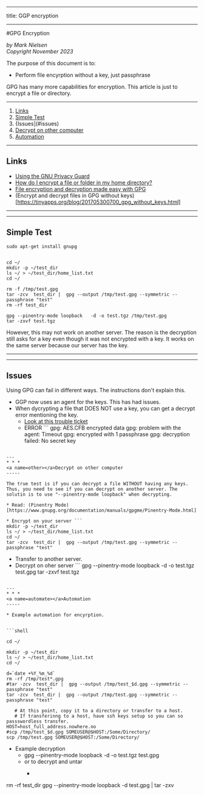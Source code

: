 --------
title: GGP encryption

--------

#GPG Encryption

*by Mark Nielsen*  
*Copyright November 2023*

The purpose of this document is to:

- Perform file encyrption without a key, just passphrase

GPG has many more capabilities for encryption. This article is just to encrypt a file or directory.

---

1. [Links](#links)
2. [Simple Test](#test1)
3. {Issues](#issues)
4. [Decrypt on other computer](#other)
5. [Automation](#automate)


* * *

<a name=links></a>Links
-----
* [Using the GNU Privacy Guard](https://www.gnupg.org/documentation/manuals/gnupg/)
* [How do I encrypt a file or folder in my home directory?](https://statistics.berkeley.edu/computing/encrypt)
* [File encryption and decryption made easy with GPG](https://www.redhat.com/sysadmin/encryption-decryption-gpg)
* (Encrypt and decrypt files in GPG without keys)[https://tinyapps.org/blog/201705300700_gpg_without_keys.html]

---
* * *
<a name=simple></a>Simple Test
-----
```
sudo apt-get install gnupg


cd ~/
mkdir -p ~/test_dir
ls ~/ > ~/test_dir/home_list.txt
cd ~/

rm -f /tmp/test.gpg
tar -zcv  test_dir |  gpg --output /tmp/test.gpg --symmetric --passphrase "test"
rm -rf test_dir

gpg --pinentry-mode loopback   -d -o test.tgz /tmp/test.gpg
tar -zxvf test.tgz

```

However, this may not work on another server. The reason is the decryption still asks for a key even though it was not
encrypted with a key. It works on the same server because our server has the key. 

---
* * *
<a name=issues></a>Issues
-----

Using GPG can fail in different ways. The instructions don't explain this. 

* GGP now uses an agent for the keys. This has had issues.
* When dycrypting a file that DOES NOT use a key, you can get a decrypt error mentioning the key. 
    * [Look at this trouble ticket](https://stackoverflow.com/questions/55780390/how-to-pass-encrypted-message-and-passphrase-when-using-os-system-to-call-gpg)
    * ERROR ```
gpg: AES.CFB encrypted data
gpg: problem with the agent: Timeout
gpg: encrypted with 1 passphrase
gpg: decryption failed: No secret key
```

---
* * *
<a name=other></a>Decrypt on other computer
-----

The true test is if you can decrypt a file WITHOUT having any keys. Thus, you need to see if you can decrypt on another server. The solutin is to use "--pinentry-mode loopback" when decrypting.

* Read: (Pinentry Mode)[https://www.gnupg.org/documentation/manuals/gpgme/Pinentry-Mode.html]

* Encrypt on your server ```
mkdir -p ~/test_dir
ls ~/ > ~/test_dir/home_list.txt
cd ~/
tar -zcv  test_dir |  gpg --output /tmp/test.gpg --symmetric --passphrase "test"

```
* Transfer to another server.
* Decrypt on oher server ```
gpg --pinentry-mode loopback -d -o test.tgz test.gpg
tar -zxvf test.tgz
```

---
* * *
<a name=automate></a>Automation
-----

* Example automation for encyrption. 


```shell

cd ~/

mkdir -p ~/test_dir
ls ~/ > ~/test_dir/home_list.txt
cd ~/

d=`date +%Y_%m_%d`
rm -rf /tmp/test*.gpg
#tar -zcv  test_dir |  gpg --output /tmp/test_$d.gpg --symmetric --passphrase "test"
tar -zcv  test_dir |  gpg --output /tmp/test.gpg --symmetric --passphrase "test"

   # At this point, copy it to a directory or transfer to a host.
   # If transferinng to a host, have ssh keys setup so you can so passswordless transfer.
HOST=host_full_address.nowhere.no
#scp /tmp/test_$d.gpg SOMEUSER@$HOST:/Some/Directory/
scp /tmp/test.gpg SOMEUSER@$HOST:/Some/Directory/

```

* Example decryption
    * gpg --pinentry-mode loopback   -d -o test.tgz test.gpg
    * or to decrypt and untar
        * ```shell
rm -rf test_dir
gpg --pinentry-mode loopback   -d  test.gpg | tar -zxv

```